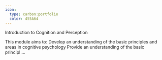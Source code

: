 ```yaml
---
icon:
  type: carbon:portfolio
  color: 455A64
---
```

Introduction to Cognition and Perception

This module aims to: Develop an understanding of the basic principles and areas in cognitive psychology Provide an understanding of the basic principl ... 
